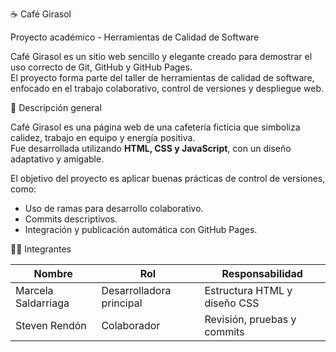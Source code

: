 ☕ Café Girasol

Proyecto académico - Herramientas de Calidad de Software

Café Girasol es un sitio web sencillo y elegante creado para demostrar el uso correcto de Git, GitHub y GitHub Pages.  
El proyecto forma parte del taller de herramientas de calidad de software, enfocado en el trabajo colaborativo, control de versiones y despliegue web.



🌻 Descripción general

Café Girasol es una página web de una cafetería ficticia que simboliza calidez, trabajo en equipo y energía positiva.  
Fue desarrollada utilizando **HTML, CSS y JavaScript**, con un diseño adaptativo y amigable.

El objetivo del proyecto es aplicar buenas prácticas de control de versiones, como:
- Uso de ramas para desarrollo colaborativo.  
- Commits descriptivos.  
- Integración y publicación automática con GitHub Pages.  


👩‍💻 Integrantes

| Nombre              | Rol                      | Responsabilidad              |
|---------------------|--------------------------|------------------------------|
| Marcela Saldarriaga | Desarrolladora principal | Estructura HTML y diseño CSS |
| Steven Rendón       | Colaborador              | Revisión, pruebas y commits  |




